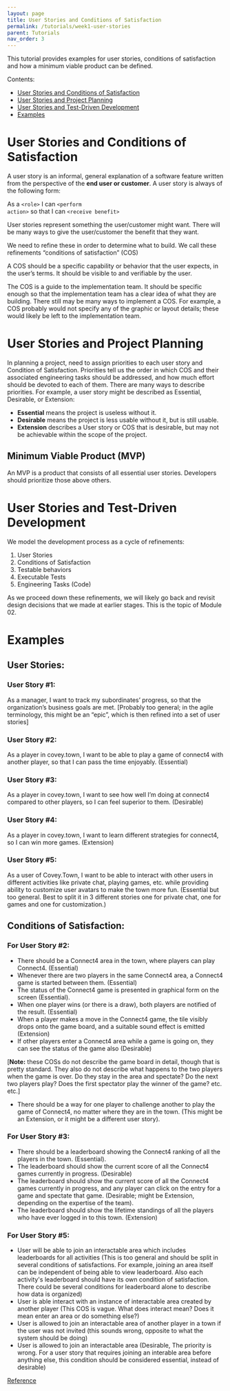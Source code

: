 ```yaml
---
layout: page
title: User Stories and Conditions of Satisfaction
permalink: /tutorials/week1-user-stories
parent: Tutorials
nav_order: 3
---
```

This tutorial provides examples for user stories, conditions of satisfaction and how a minimum viable product can be defined.

Contents:
* [User Stories and Conditions of Satisfaction](#user-stories-and-conditions-of-satisfaction)
* [User Stories and Project Planning](#user-stories-and-project-planning)
* [User Stories and Test-Driven Development](#user-stories-and-test-driven-development)
* [Examples](#examples)


# User Stories and Conditions of Satisfaction

A user story is an informal, general explanation of a software feature written from the perspective of the **end user or customer**. A user story is always of the following form:

As a <code>&lt;role&gt;</code> I can <code>&lt;perform action&gt;</code> so that I can <code>&lt;receive benefit&gt;</code>

User stories represent something the user/customer might want. There will be many ways to give the user/customer the benefit that they want.

We need to refine these in order to determine what to build. We call these refinements “conditions of satisfaction” (COS)

A COS should be a specific capability or behavior that the user expects, in the user’s terms.  It should be visible to and verifiable by the user.

The COS is a guide to the implementation team. It should be specific enough so that the implementation team has a clear idea of what they are building.
There still may be many ways to implement a COS. For example, a COS probably would not specify any of the graphic or layout details; these would likely be left to the implementation team.

# User Stories and Project Planning

In planning a project, need to assign priorities to each user story and Condition of Satisfaction. Priorities tell us the order in which COS and their associated engineering tasks should be addressed, and how much effort should be devoted to each of them. 
There are many ways to describe priorities. For example, a user story might be described as Essential, Desirable, or Extension:
* **Essential** means the project is useless without it.
* **Desirable** means the project is less usable without it, but is still usable.
* **Extension** describes a User story or COS that is desirable, but may not be achievable within the scope of the project.

## Minimum Viable Product (MVP)
An MVP is a product that consists of all essential user stories. Developers should prioritize those above others. 

# User Stories and Test-Driven Development

We model the development process as a cycle of refinements:

1. User Stories
2. Conditions of Satisfaction
3. Testable behaviors
4. Executable Tests
5. Engineering Tasks (Code)

As we proceed down these refinements, we will likely go back and revisit design decisions that we made at earlier stages. This is the topic of Module 02.

# Examples

## User Stories:
### User Story #1: 
As a manager, I want to track my subordinates’ progress, so that the organization’s business goals are met. [Probably too general; in the agile terminology, this might be an “epic”, which is then refined into a set of user stories]
### User Story #2: 
As a player in covey.town, I want to be able to play a game of connect4 with another player, so that I can pass the time enjoyably. (Essential)

### User Story #3: 
As a player in covey.town, I want to see how well I’m doing at connect4 compared to other players, so I can feel superior to them. (Desirable)

### User Story #4: 
As a player in covey.town, I want to learn different strategies for connect4, so I can win more games. (Extension)

### User Story #5: 
As a user of Covey.Town, I want to be able to interact with other users in different activities like private chat, playing games, etc. while providing ability to customize user avatars to make the town more fun.  (Essential but too general. Best to split it in 3 different stories one for private chat, one for games and one for customization.)

## Conditions of Satisfaction:
### For User Story #2:
* There should be a Connect4 area in the town, where players can play Connect4. (Essential)
* Whenever there are two players in the same Connect4 area, a Connect4 game is started between them. (Essential)
* The status of the Connect4 game is presented in graphical form on the screen (Essential).
* When one player wins (or there is a draw), both players are notified of the result. (Essential)
* When a player makes a move in the Connect4 game, the tile visibly drops onto the game board, and a suitable sound effect is emitted (Extension)
* If other players enter a Connect4 area while a game is going on, they can see the status of the game also (Desirable)

[**Note:** these COSs do not describe the game board in detail, though that is pretty standard. They also do not describe what happens to the two players when the game is over. Do they stay in the area and spectate? Do the next two players play? Does the first spectator play the winner of the game? etc. etc.]
* There should be a way for one player to challenge another to play the game of Connect4, no matter where they are in the town. (This might be an Extension, or it might be a different user story).

### For User Story #3:
* There should be a leaderboard showing the Connect4 ranking of all the players in the town. (Essential).
* The leaderboard should show the current score of all the Connect4 games currently in progress. (Desirable)
* The leaderboard should show the current score of all the Connect4 games currently in progress, and any player can click on the entry for a game and spectate that game. (Desirable; might be Extension, depending on the expertise of the team).
* The leaderboard should show the lifetime standings of all the players who have ever logged in to this town. (Extension)

### For User Story #5:
* User will be able to join an interactable area which includes leaderboards for all activities (This is too general and should be split in several conditions of satisfactions. For example, joining an area itself can be independent of being able to view leaderboard. Also each activity's leaderboard should have its own condition of satisfaction. There could be several conditions for leaderboard alone to describe how data is organized)
* User is able interact with an instance of interactable area created by another player (This COS is vague. What does interact mean? Does it mean enter an area or do something else?) 
* User is allowed to join an interactable area of another player in a town if the user was not invited (this sounds wrong, opposite to what the system should be doing)
* User is allowed to join an interactable area (Desirable, The priority is wrong. For a user story that requires joining an interable area before anything else, this condition should be considered essential, instead of desirable)


[Reference](https://www.simplilearn.com/tutorials/agile-scrum-tutorial/user-stories#how_to_write_user_stories)
